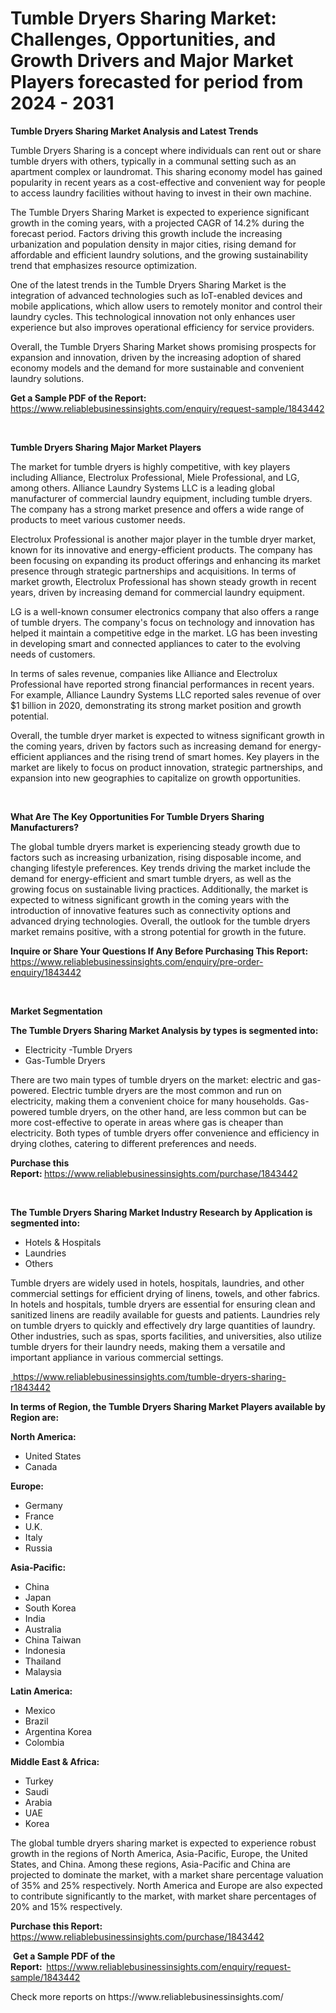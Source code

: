 <p><h1>Tumble Dryers Sharing Market: Challenges, Opportunities, and Growth Drivers and Major Market Players forecasted for period from 2024 - 2031</h1></p><p><strong>Tumble Dryers Sharing Market Analysis and Latest Trends</strong></p>
<p><p>Tumble Dryers Sharing is a concept where individuals can rent out or share tumble dryers with others, typically in a communal setting such as an apartment complex or laundromat. This sharing economy model has gained popularity in recent years as a cost-effective and convenient way for people to access laundry facilities without having to invest in their own machine.</p><p>The Tumble Dryers Sharing Market is expected to experience significant growth in the coming years, with a projected CAGR of 14.2% during the forecast period. Factors driving this growth include the increasing urbanization and population density in major cities, rising demand for affordable and efficient laundry solutions, and the growing sustainability trend that emphasizes resource optimization.</p><p>One of the latest trends in the Tumble Dryers Sharing Market is the integration of advanced technologies such as IoT-enabled devices and mobile applications, which allow users to remotely monitor and control their laundry cycles. This technological innovation not only enhances user experience but also improves operational efficiency for service providers.</p><p>Overall, the Tumble Dryers Sharing Market shows promising prospects for expansion and innovation, driven by the increasing adoption of shared economy models and the demand for more sustainable and convenient laundry solutions.</p></p>
<p><strong>Get a Sample PDF of the Report:&nbsp;</strong> <a href="https://www.reliablebusinessinsights.com/enquiry/request-sample/1843442">https://www.reliablebusinessinsights.com/enquiry/request-sample/1843442</a></p>
<p>&nbsp;</p>
<p><strong>Tumble Dryers Sharing Major Market Players</strong></p>
<p><p>The market for tumble dryers is highly competitive, with key players including Alliance, Electrolux Professional, Miele Professional, and LG, among others. Alliance Laundry Systems LLC is a leading global manufacturer of commercial laundry equipment, including tumble dryers. The company has a strong market presence and offers a wide range of products to meet various customer needs.</p><p>Electrolux Professional is another major player in the tumble dryer market, known for its innovative and energy-efficient products. The company has been focusing on expanding its product offerings and enhancing its market presence through strategic partnerships and acquisitions. In terms of market growth, Electrolux Professional has shown steady growth in recent years, driven by increasing demand for commercial laundry equipment.</p><p>LG is a well-known consumer electronics company that also offers a range of tumble dryers. The company's focus on technology and innovation has helped it maintain a competitive edge in the market. LG has been investing in developing smart and connected appliances to cater to the evolving needs of customers.</p><p>In terms of sales revenue, companies like Alliance and Electrolux Professional have reported strong financial performances in recent years. For example, Alliance Laundry Systems LLC reported sales revenue of over $1 billion in 2020, demonstrating its strong market position and growth potential.</p><p>Overall, the tumble dryer market is expected to witness significant growth in the coming years, driven by factors such as increasing demand for energy-efficient appliances and the rising trend of smart homes. Key players in the market are likely to focus on product innovation, strategic partnerships, and expansion into new geographies to capitalize on growth opportunities.</p></p>
<p>&nbsp;</p>
<p><strong>What Are The Key Opportunities For Tumble Dryers Sharing Manufacturers?</strong></p>
<p><p>The global tumble dryers market is experiencing steady growth due to factors such as increasing urbanization, rising disposable income, and changing lifestyle preferences. Key trends driving the market include the demand for energy-efficient and smart tumble dryers, as well as the growing focus on sustainable living practices. Additionally, the market is expected to witness significant growth in the coming years with the introduction of innovative features such as connectivity options and advanced drying technologies. Overall, the outlook for the tumble dryers market remains positive, with a strong potential for growth in the future.</p></p>
<p><strong>Inquire or Share Your Questions If Any Before Purchasing This Report:</strong> <a href="https://www.reliablebusinessinsights.com/enquiry/pre-order-enquiry/1843442">https://www.reliablebusinessinsights.com/enquiry/pre-order-enquiry/1843442</a></p>
<p>&nbsp;</p>
<p><strong>Market Segmentation</strong></p>
<p><strong>The Tumble Dryers Sharing Market Analysis by types is segmented into:</strong></p>
<p><ul><li>Electricity -Tumble Dryers</li><li>Gas-Tumble Dryers</li></ul></p>
<p><p>There are two main types of tumble dryers on the market: electric and gas-powered. Electric tumble dryers are the most common and run on electricity, making them a convenient choice for many households. Gas-powered tumble dryers, on the other hand, are less common but can be more cost-effective to operate in areas where gas is cheaper than electricity. Both types of tumble dryers offer convenience and efficiency in drying clothes, catering to different preferences and needs.</p></p>
<p><strong>Purchase this Report:&nbsp;</strong><a href="https://www.reliablebusinessinsights.com/purchase/1843442">https://www.reliablebusinessinsights.com/purchase/1843442</a></p>
<p>&nbsp;</p>
<p><strong>The Tumble Dryers Sharing Market Industry Research by Application is segmented into:</strong></p>
<p><ul><li>Hotels & Hospitals</li><li>Laundries</li><li>Others</li></ul></p>
<p><p>Tumble dryers are widely used in hotels, hospitals, laundries, and other commercial settings for efficient drying of linens, towels, and other fabrics. In hotels and hospitals, tumble dryers are essential for ensuring clean and sanitized linens are readily available for guests and patients. Laundries rely on tumble dryers to quickly and effectively dry large quantities of laundry. Other industries, such as spas, sports facilities, and universities, also utilize tumble dryers for their laundry needs, making them a versatile and important appliance in various commercial settings.</p></p>
<p><a href="https://www.reliablebusinessinsights.com/tumble-dryers-sharing-r1843442">&nbsp;https://www.reliablebusinessinsights.com/tumble-dryers-sharing-r1843442</a></p>
<p><strong>In terms of Region, the Tumble Dryers Sharing Market Players available by Region are:</strong></p>
<p>
    <p> <strong> North America: </strong>
        <ul>
            <li>United States</li>
            <li>Canada</li>
        </ul>
        </p> 
    <p> <strong> Europe: </strong>
        <ul>
            <li>Germany</li>
            <li>France</li>
            <li>U.K.</li>
            <li>Italy</li>
            <li>Russia</li>
        </ul>
        </p> 
    <p> <strong> Asia-Pacific: </strong>
        <ul>
            <li>China</li>
            <li>Japan</li>
            <li>South Korea</li>
            <li>India</li>
            <li>Australia</li>
            <li>China Taiwan</li>
            <li>Indonesia</li>
            <li>Thailand</li>
            <li>Malaysia</li>
        </ul>
        </p> 
    <p> <strong> Latin America: </strong>
        <ul>
            <li>Mexico</li>
            <li>Brazil</li>
            <li>Argentina Korea</li>
            <li>Colombia</li>
        </ul>
        </p> 
    <p> <strong> Middle East & Africa: </strong>
        <ul>
            <li>Turkey</li>
            <li>Saudi</li>
            <li>Arabia</li>
            <li>UAE</li>
            <li>Korea</li>
        </ul>
    </p>
    </p>
<p><p>The global tumble dryers sharing market is expected to experience robust growth in the regions of North America, Asia-Pacific, Europe, the United States, and China. Among these regions, Asia-Pacific and China are projected to dominate the market, with a market share percentage valuation of 35% and 25% respectively. North America and Europe are also expected to contribute significantly to the market, with market share percentages of 20% and 15% respectively.</p></p>
<p><strong>Purchase this Report: </strong><a href="https://www.reliablebusinessinsights.com/purchase/1843442">https://www.reliablebusinessinsights.com/purchase/1843442</a></p>
<p>&nbsp;<strong>Get a Sample PDF of the Report:&nbsp;&nbsp;</strong><a href="https://www.reliablebusinessinsights.com/enquiry/request-sample/1843442">https://www.reliablebusinessinsights.com/enquiry/request-sample/1843442</a></p>
<p><strong></strong></p>
<p>Check more reports on https://www.reliablebusinessinsights.com/</p>